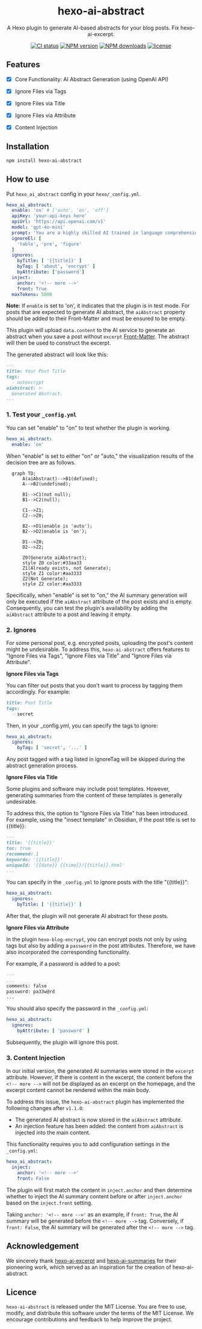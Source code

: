 <div align="center">
<a name="readme-top"></a>

<h1> hexo-ai-abstract </h1>

A Hexo plugin to generate AI-based abstracts for your blog posts. Fix hexo-ai-excerpt.

[![CI status][github-action-image]](https://github.com/jankiny/hexo-ai-abstract/actions/workflows/npm-publish.yml)
[![NPM version][npm-image]](https://npmjs.org/package/hexo-ai-abstract)
[![NPM downloads][download-image]](https://npmjs.org/package/hexo-ai-abstract)
[![license](https://img.shields.io/badge/License-MIT-green)](LICENSE)
</div>

[github-action-image]: https://github.com/jankiny/hexo-ai-abstract/actions/workflows/npm-publish.yml/badge.svg
[npm-image]: https://img.shields.io/npm/v/hexo-ai-abstract.svg?style=flat-square
[download-image]: https://img.shields.io/npm/dm/hexo-ai-abstract.svg?style=flat-square

## Features

 - [x] Core Functionality: AI Abstract Generation (using OpenAI API)
 - [x] Ignore Files via Tags
 - [x] Ignore Files via Title
 - [x] Ignore Files via Attribute
 - [x] Content Injection


## Installation

```bash
npm install hexo-ai-abstract
```

## How to use

Put `hexo_ai_abstract` config in your `hexo/_config.yml`.
```yaml
hexo_ai_abstract:
  enable: 'on' # ['auto', 'on', 'off']
  apiKey: 'your-api-keys here'
  apiUrl: 'https://api.openai.com/v1'
  model: 'gpt-4o-mini'
  prompt: 'You are a highly skilled AI trained in language comprehension and summarization. I would like you to read the text delimited by triple quotes and summarize it into a concise abstract paragraph. Aim to retain the most important points, providing a coherent and readable summary that could help a person understand the main points of the discussion without needing to read the entire text. Please avoid unnecessary details or tangential points. Only give me the output and nothing else. Do not wrap responses in quotes. Respond in the Chinese language.'
  ignoreEl: [
    'table', 'pre', 'figure'
  ]
  ignores:
    byTitle: [ '{{title}}' ]
    byTag: [ 'about', 'encrypt' ]
    byAttribute: ['password']
  inject: 
    anchor: '<!-- more -->'
    front: True 
  maxTokens: 5000
```

**Note:**
If `enable` is set to 'on', it indicates that the plugin is in test mode. 
For posts that are expected to generate AI abstract, the `aiAbstract` property should be added to their Front-Matter and must be ensured to be empty.

This plugin will upload `data.content` to the AI service to generate an abstract when you save a post without `excerpt` [Front-Matter](https://hexo.io/zh-cn/docs/front-matter).
The abstract will then be used to construct the excerpt.

The generated abstract will look like this:
```markdown
---
title: Your Post Title
tags:
  - notencrypt
aiabstract: >-
  Generated Abstract.
---
```

### 1. Test your `_config.yml`

You can set "enable" to "on" to test whether the plugin is working.
```yaml
hexo_ai_abstract:
  enable: 'on'
```

When "enable" is set to either "on" or "auto," the visualization results of the decision tree are as follows.

```mermaid
  graph TD;
      A(aiAbstract)-->B1(defined);
      A-->B2(undefined);
      
      B1-->C1(not null);
      B1-->C2(null);

      C1-->Z1;
      C2-->Z0;

      B2-->D1(enable is 'auto');
      B2-->D2(enable is 'on');

      D1-->Z0;
      D2-->Z2;

      Z0(Generate aiAbstract);
      style Z0 color:#33aa33
      Z1(Already exists, not Generate);
      style Z1 color:#aa3333
      Z2(Not Generate);
      style Z2 color:#aa3333

```

Specifically, when "enable" is set to "on," the AI summary generation will only be executed if the `aiAbstract` attribute of the post exists and is empty. 
Consequently, you can test the plugin's availability by adding the `aiAbstract` attribute to a post and leaving it empty.

### 2. Ignores

For some personal post, e.g. encrypted posts, uploading the post's content might be undesirable. 
To address this, `hexo-ai-abstract` offers features to "Ignore Files via Tags", "Ignore Files via Title" and "Ignore Files via Attribute".

**Ignore Files via Tags**

You can filter out posts that you don't want to process by tagging them accordingly. 
For example:
```markdown
title: Post Title
tags:
  - secret
```
Then, in your _config.yml, you can specify the tags to ignore:
```yaml
hexo_ai_abstract:
  ignores:
    byTag: [ 'secret', '...' ]
```
Any post tagged with a tag listed in ignoreTag will be skipped during the abstract generation process.

**Ignore Files via Title**

Some plugins and software may include post templates.
However, generating summaries from the content of these templates is generally undesirable.

To address this, the option to "Ignore Files via Title" has been introduced.
For example, using the "insect template" in Obsidian, if the post title is set to {{title}}:
```markdown
---
title: '{{title}}'
toc: true
recommend: 1
keywords: '{{title}}'
uniqueId: '{{date}} {{time}}/{{title}}.html'
...
```
You can specify in the `_config.yml` to ignore posts with the title "{{title}}":
```yaml
hexo_ai_abstract:
  ignores:
    byTitle: [ '{{title}}' ]
```
After that, the plugin will not generate AI abstract for these posts.

**Ignore Files via Attribute**

In the plugin `hexo-blog-encrypt`, you can encrypt posts not only by using tags but also by adding a `password` in the post attributes. 
Therefore, we have also incorporated the corresponding functionality.

For example, if a password is added to a post:
```markdown
---
...
comments: false
password: pa33w@rd
...
```
You should also specify the password in the `_config.yml`:
```yaml
hexo_ai_abstract:
  ignores:
    byAttribute: [ 'password' ]
```
Subsequently, the plugin will ignore this post.

### 3. Content Injection

In our initial version, the generated AI summaries were stored in the `excerpt` attribute. 
However, if there is content in the excerpt, the content before the `<!-- more -->` will not be displayed as an excerpt on the homepage, and the excerpt content cannot be rendered within the main body.

To address this issue, the `hexo-ai-abstract` plugin has implemented the following changes after `v1.1.0`:
 - The generated AI abstract is now stored in the `aiAbstract` attribute.
 - An injection feature has been added: the content from `aiAbstract` is injected into the main content.

This functionality requires you to add configuration settings in the `_config.yml`:
```yaml
hexo_ai_abstract:
  inject:
    anchor: '<!-- more -->'
    front: False
```

The plugin will first match the content in `inject.anchor` 
and then determine whether to inject the AI summary content before or after `inject.anchor` 
based on the `inject.front` setting.

Taking `anchor: '<!-- more -->'` as an example, 
if `front: True`, the AI summary will be generated before the `<!-- more -->` tag. 
Conversely, if `front: False`, the AI summary will be generated after the `<!-- more -->` tag.

## Acknowledgement

We sincerely thank [hexo-ai-excerpt](https://github.com/rootlexme/hexo-ai-excerpt) and [hexo-ai-summaries](https://github.com/tardis-ksh/hexo-ai-summaries) for their pioneering work, which served as an inspiration for the creation of hexo-ai-abstract.

## Licence

`hexo-ai-abstract` is released under the MIT License. 
You are free to use, modify, and distribute this software under the terms of the MIT License. 
We encourage contributions and feedback to help improve the project.

